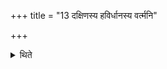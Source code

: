 +++
title = "13 दक्षिणस्य हविर्धानस्य वर्त्मनि"

+++

<details><summary>थिते</summary>

दक्षिणस्य हविर्धानस्य वर्त्मनि वर्त्मनोर्वा हिरण्यं निधायेदं विष्णुर्विचक्रम इत्यध्वर्युर्हिरण्ये जुहोति १३
</details>
